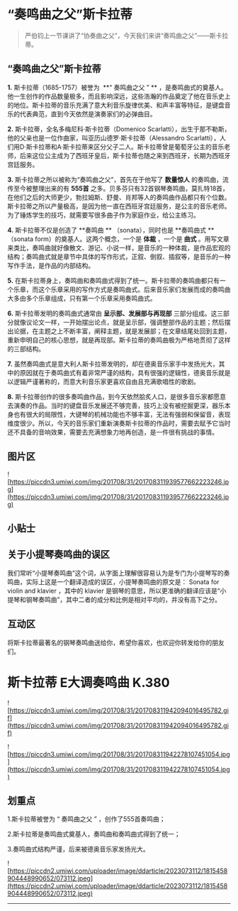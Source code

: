 # “奏鸣曲之父”斯卡拉蒂

> 严伯钧上一节课讲了“协奏曲之父”，今天我们来讲“奏鸣曲之父”——斯卡拉蒂。

##  “奏鸣曲之父”斯卡拉蒂

 **1.** 斯卡拉蒂（1685-1757）被誉为  **“ 奏鸣曲之父 ” ** ，是奏鸣曲式的奠基人。他一生创作的作品数量极多，而且影响深远，这些浩瀚的作品奠定了他在音乐史上的地位。斯卡拉蒂的音乐充满了意大利音乐旋律优美、和声丰富等特征，是键盘音乐的代表典范，直到今天依然是演奏家们的必弹曲目。

 **2.** 斯卡拉蒂，全名多梅尼科·斯卡拉蒂（Domenico Scarlatti），出生于那不勒斯，他的父亲也是一位作曲家，叫亚历山德罗·斯卡拉蒂（Alessandro Scarlatti），人们用D·斯卡拉蒂和A·斯卡拉蒂来区分父子二人。斯卡拉蒂曾是葡萄牙公主的音乐老师，后来这位公主成为了西班牙皇后，斯卡拉蒂也随之来到西班牙，长期为西班牙宫廷服务。

 **3.** 斯卡拉蒂之所以被称为“奏鸣曲之父”，首先在于他写了 **数量惊人** 的奏鸣曲，流传至今被整理出来的有 **555首** 之多。贝多芬只有32首钢琴奏鸣曲，莫扎特18首，在他们之后的大师更少，勃拉姆斯、舒曼、肖邦等人的奏鸣曲作品都只有个位数。斯卡拉蒂之所以产量极高，是因为他一直在西班牙宫廷服务，是公主的音乐老师。为了锤炼学生的技巧，就需要写很多曲子作为家庭作业，给公主练习。

 **4.** 斯卡拉蒂不仅是创造了 **奏鸣曲 ** （sonata），同时也是 **奏鸣曲式 ** （sonata form）的奠基人。这两个概念，一个是 **体裁** ，一个是 **曲式** 。用写文章来类比，奏鸣曲就好像散文、游记、小说一样，是音乐的一种体裁，是作品宏观的结构；奏鸣曲式就是章节中具体的写作形式，正叙、倒叙、插叙等，是音乐的一种写作手法，是作品的内部结构。

 **5.** 在斯卡拉蒂身上，奏鸣曲和奏鸣曲式得到了统一。斯卡拉蒂的奏鸣曲都只有一个乐章，而这个乐章采用的写作方式是奏鸣曲式。后来音乐家们发展而成的奏鸣曲大多由多个乐章组成，只有第一个乐章采用奏鸣曲式。

 **6.** 斯卡拉蒂发明的奏鸣曲式通常由 **呈示部、发展部与再现部** 三部分组成。这三部分就像议论文一样，一开始摆出论点，就是呈示部，强调整部作品的主题；然后摆出论据，在主题之上不断丰富，阐释主题，就是发展部；在文章结尾处回到主题，重新申明自己的核心思想，就是再现部。斯卡拉蒂的奏鸣曲极为严格地贯彻了这样的三部结构。

 **7.** 虽然奏鸣曲式是意大利人斯卡拉蒂发明的，却在德奥音乐家手中发扬光大，其中的原因就在于奏鸣曲式有着非常严谨的结构，具有很强的逻辑性，德奥音乐就是以逻辑严谨著称的，而意大利音乐家更喜欢自由且充满歌唱性的歌剧。

 **8.** 斯卡拉蒂创作的很多奏鸣曲作品，到今天依然脍炙人口，是很多音乐家都愿意去演奏的作品。当时的键盘音乐发展还不够完善，技巧上没有被挖掘更深，器乐本身也有很大的局限性，大键琴的机械功能也不够丰富，无法有强弱和保留音，表现维度很少。所以，今天的音乐家们重新演奏斯卡拉蒂的作品时，需要去赋予它当时还不具备的音响效果，需要去充满想象力地再创造，是一件很有挑战的事情。

## 图片区

![https://piccdn3.umiwi.com/img/201708/31/201708311939577662223246.jpg](https://piccdn3.umiwi.com/img/201708/31/201708311939577662223246.jpg)

## 小贴士

## 关于小提琴奏鸣曲的误区

我们常听“小提琴奏鸣曲”这个词，从字面上理解很容易认为是专门为小提琴写的奏鸣曲，实际上这是一个翻译造成的误区，小提琴奏鸣曲的原文是： Sonata for violin and klavier ，其中的 klavier 是钢琴的意思，所以更准确的翻译应该是“小提琴和钢琴奏鸣曲”，其中二者的成分和比例是相对平均的，并没有高下之分。

## 互动区

将斯卡拉蒂最著名的钢琴奏鸣曲送给你，希望你喜欢，也欢迎你转发给你的朋友们。

# 斯卡拉蒂 E大调奏鸣曲 K.380

![https://piccdn3.umiwi.com/img/201708/31/201708311942094016495782.gif](https://piccdn3.umiwi.com/img/201708/31/201708311942094016495782.gif)

![https://piccdn3.umiwi.com/img/201708/31/201708311942278107451054.jpg](https://piccdn3.umiwi.com/img/201708/31/201708311942278107451054.jpg)

## 划重点

1.斯卡拉蒂被誉为 “ 奏鸣曲之父 ” ，创作了555首奏鸣曲；

2.斯卡拉蒂是奏鸣曲式奠基人，奏鸣曲和奏鸣曲式得到了统一；

3.奏鸣曲式结构严谨，后来被德奥音乐家发扬光大。

![https://piccdn2.umiwi.com/uploader/image/ddarticle/2023073112/1815458904448990652/073112.jpeg](https://piccdn2.umiwi.com/uploader/image/ddarticle/2023073112/1815458904448990652/073112.jpeg)

---
